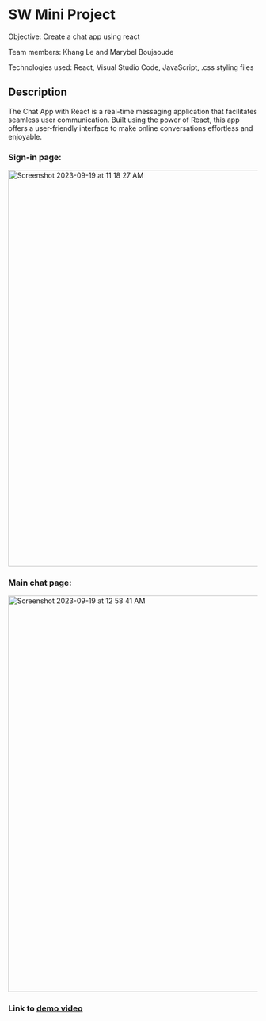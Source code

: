 # SW Mini Project
Objective: Create a chat app using react

Team members: Khang Le and Marybel Boujaoude

Technologies used: React, Visual Studio Code, JavaScript, .css styling files 

## Description
The Chat App with React is a real-time messaging application that facilitates seamless user communication. Built using the power of React, this app offers a user-friendly interface to make online conversations effortless and enjoyable.

### Sign-in page: 

<img width="800" alt="Screenshot 2023-09-19 at 11 18 27 AM" src="https://github.com/Khangxlei/EC463_Mini_Project/assets/91172956/cfd8b377-ca91-4af4-9de4-e298b227dd47">

### Main chat page: 

<img width="800" alt="Screenshot 2023-09-19 at 12 58 41 AM" src="https://github.com/Khangxlei/EC463_Mini_Project/assets/91172956/caf8b2a4-b276-4125-a3b7-d77666e293c2">

### Link to [demo video](https://drive.google.com/file/d/10pgVwTI59t4mTIqQv7qtJ8Ed07rdz_gs/view?usp=sharing)

